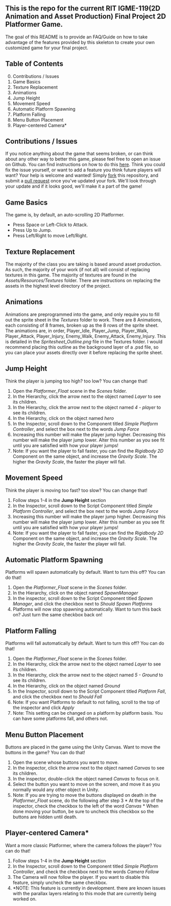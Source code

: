 ## This is the repo for the current RIT IGME-119(2D Animation and Asset Production) Final Project 2D Platformer Game.

 The goal of this README is to provide an FAQ/Guide on how to take advantage of the features provided by this skeleton to create your own customized game for your final project.

## Table of Contents
  0. Contributions / Issues
  1. Game Basics
  2. Texture Replacement
  3. Animations
  4. Jump Height
  5. Movement Speed
  6. Automatic Platform Spawning
  7. Platform Falling
  8. Menu Button Placement
  9. Player-centered Camera*

## Contributions / Issues
  If you notice anything about the game that seems broken, or can think about any other way to better this game, please feel free to open an issue on Github. You can find instructions on how to do this [here](https://help.github.com/articles/creating-an-issue/). Think you could fix the issue yourself, or want to add a feature you think future players will want? Your help is welcome and wanted! Simply [fork](https://help.github.com/articles/fork-a-repo/) this repository, and submit a [pull request](https://help.github.com/articles/creating-a-pull-request-from-a-fork/) once you've updated your fork. We'll look through your update and if it looks good, we'll make it a part of the game!

## Game Basics
  The game is, by default, an auto-scrolling 2D Platformer.
  * Press Space or Left-Click to Attack.
  * Press Up to Jump.
  * Press Left/Right to move Left/Right.

## Texture Replacement
  The majority of the class you are taking is based around asset production. As such, the majority of your work (if not all) will consist of replacing textures in this game. The majority of textures are found in the *Assets/Resources/Textures* folder. There are instructions on replacing the assets in the highest level directory of the project.

## Animations
  Animations are preprogrammed into the game, and only require you to fill out the sprite sheet in the *Textures* folder to work. There are 8 Animations, each consisting of 8 frames, broken up as the 8 rows of the sprite sheet. The animations are, in order, Player_Idle, Player_Jump, Player_Walk, Player_Attack, Player_Injury, Enemy_Walk, Enemy_Attack, Enemy_Injury. This is detailed in the *Spritesheet_Outline.png* file in the Textures folder. I would recommend placing this outline as the background layer of a .psd file, so you can place your assets directly over it before replacing the sprite sheet.

## Jump Height
  Think the player is jumping too high? too low? You can change that!
  1. Open the *Platformer_Float* scene in the *Scenes* folder.
  2. In the Hierarchy, click the arrow next to the object named *Layer* to see its children.
  3. In the Hierarchy, click the arrow next to the object named *4 - player* to see its children.
  4. In the Hierarchy, click on the object named *hero*
  5. In the Inspector, scroll down to the Component titled *Simple Platform Controller*, and select the box next to the words *Jump Force*
  6. Increasing this number will make the player jump higher. Decreasing this number will make the player jump lower. Alter this number as you see fit until you are satisfied with how your player jumps!
  7. Note: If you want the player to fall faster, you can find the *Rigidbody 2D* Component on the same object, and increase the *Gravity Scale*. The higher the *Gravity Scale*, the faster the player will fall.

## Movement Speed
  Think the player is moving too fast? too slow? You can change that!
  1. Follow steps 1-4 in the __Jump Height__ section
  5. In the Inspector, scroll down to the Script Component titled *Simple Platform Controller*, and select the box next to the words *Jump Force*
  6. Increasing this number will make the player jump higher. Decreasing this number will make the player jump lower. Alter this number as you see fit until you are satisfied with how your player jumps!
  7. Note: If you want the player to fall faster, you can find the *Rigidbody 2D* Component on the same object, and increase the *Gravity Scale*. The higher the *Gravity Scale*, the faster the player will fall.

## Automatic Platform Spawning
  Platforms will spawn automatically by default. Want to turn this off? You can do that!
  1. Open the *Platformer_Float* scene in the *Scenes* folder.
  2. In the Hierarchy, click on the object named *SpawnManager*
  3. In the inspector, scroll down to the Script Component titled *Spawn Manager*, and click the checkbox next to *Should Spawn Platforms*
  4. Platforms will now stop spawning automatically. Want to turn this back on? Just turn the same checkbox back on!

## Platform Falling
  Platforms will fall automatically by default. Want to turn this off? You can do that!
  1. Open the *Platformer_Float* scene in the *Scenes* folder.
  2. In the Hierarchy, click the arrow next to the object named *Layer* to see its children.
  3. In the Hierarchy, click the arrow next to the object named *5 - Ground* to see its children.
  4. In the Hierarchy, click on the object named *Ground*
  5. In the Inspector, scroll down to the Script Component titled *Platform Fall*, and click the checkbox next to  *Should Fall*
  6. Note: If you want Platforms to default to not falling, scroll to the top of the inspector and click *Apply*
  7. Note: This setting can be changed on a platform by platform basis. You can have some platforms fall, and others not.

## Menu Button Placement
  Buttons are placed in the game using the Unity Canvas. Want to move the buttons in the game? You can do that!
  1. Open the scene whose buttons you want to move.
  2. In the inspector, click the arrow next to the object named *Canvas* to see its children.
  3. In the inspector, double-click the object named *Canvas* to focus on it.
  4. Select the button you want to move on the screen, and move it as you normally would any other object in Unity.
  5. Note: If you are trying to move the buttons displayed on death in the *Platformer_Float* scene, do the following after step 3
    * At the top of the inspector, check the checkbox to the left of the word *Canvas*
    * When done moving your button, be sure to uncheck this checkbox so the buttons are hidden until death.

## Player-centered Camera*
  Want a more classic Platformer, where the camera follows the player? You can do that!
  1. Follow steps 1-4 in the __Jump Height__ section
  2. In the Inspector, scroll down to the Component titled *Simple Platform Controller*, and check the checkbox next to the words *Camera Follow*
  3. The Camera will now follow the player. If you want to disable this feature, simply uncheck the same checkbox.
  4. *NOTE: This feature is currently in development. there are known issues with the parallax layers relating to this mode that are currently being worked on.
